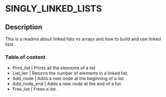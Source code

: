 # SINGLY_LINKED_LISTS

## Description

This is a readme about linked lists vs arrays and how to build and use linked lists.

### Table of content

- Print_list | Prints all the elements of a list
- List_len | Returns the number of elements in a linked list.
- Add_node | Adds a new node at the beginning of a list.
- Add_node_end | Adds a new node at the end of a list.
- Free_list | Frees a list.
